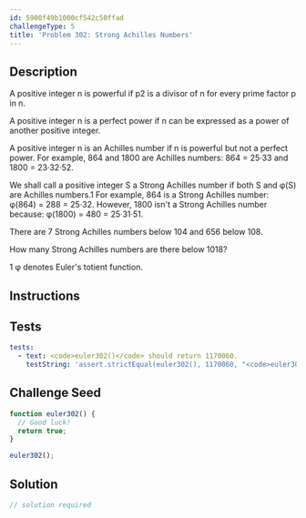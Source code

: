 ```yaml
---
id: 5900f49b1000cf542c50ffad
challengeType: 5
title: 'Problem 302: Strong Achilles Numbers'
---
```


## Description
<section id='description'>
A positive integer n is powerful if p2 is a divisor of n for every prime factor p in n.


A positive integer n is a perfect power if n can be expressed as a power of another positive integer.


A positive integer n is an Achilles number if n is powerful but not a perfect power. For example, 864 and 1800 are Achilles numbers: 864 = 25·33 and 1800 = 23·32·52.


We shall call a positive integer S a Strong Achilles number if both S and φ(S) are Achilles numbers.1
For example, 864 is a Strong Achilles number: φ(864) = 288 = 25·32. However, 1800 isn't a Strong Achilles number because: φ(1800) = 480 = 25·31·51.

There are 7 Strong Achilles numbers below 104 and 656 below 108.


How many Strong Achilles numbers are there below 1018?


1 φ denotes Euler's totient function.
</section>

## Instructions
<section id='instructions'>

</section>

## Tests
<section id='tests'>

```yml
tests:
  - text: <code>euler302()</code> should return 1170060.
    testString: 'assert.strictEqual(euler302(), 1170060, "<code>euler302()</code> should return 1170060.");'

```

</section>

## Challenge Seed
<section id='challengeSeed'>

<div id='js-seed'>

```js
function euler302() {
  // Good luck!
  return true;
}

euler302();
```

</div>



</section>

## Solution
<section id='solution'>

```js
// solution required
```
</section>
